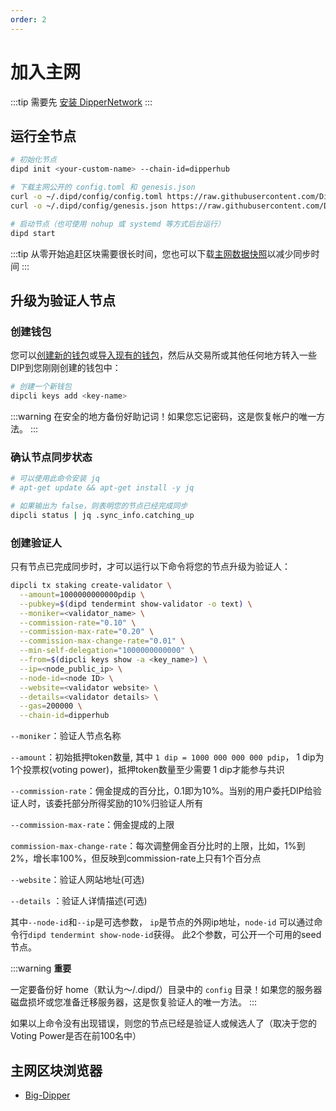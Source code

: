 ```yaml
---
order: 2
---
```


# 加入主网

:::tip
需要先 [安装 DipperNetwork](install.md)
:::

## 运行全节点

```bash
# 初始化节点
dipd init <your-custom-name> --chain-id=dipperhub

# 下载主网公开的 config.toml 和 genesis.json
curl -o ~/.dipd/config/config.toml https://raw.githubusercontent.com/Dipper-Labs/mainnet/master/config/config.toml
curl -o ~/.dipd/config/genesis.json https://raw.githubusercontent.com/Dipper-Labs/mainnet/master/config/genesis.json

# 启动节点（也可使用 nohup 或 systemd 等方式后台运行）
dipd start
```

:::tip
从零开始追赶区块需要很长时间，您也可以下载[主网数据快照](#TODO)以减少同步时间
:::

## 升级为验证人节点

### 创建钱包

您可以[创建新的钱包](../cli-client/keys.md#创建密钥)或[导入现有的钱包](../cli-client/keys.md#通过助记词恢复密钥)，然后从交易所或其他任何地方转入一些DIP到您刚刚创建的钱包中：

```bash
# 创建一个新钱包
dipcli keys add <key-name>
```

:::warning
在安全的地方备份好助记词！如果您忘记密码，这是恢复帐户的唯一方法。
:::

### 确认节点同步状态

```bash
# 可以使用此命令安装 jq
# apt-get update && apt-get install -y jq

# 如果输出为 false，则表明您的节点已经完成同步
dipcli status | jq .sync_info.catching_up
```

### 创建验证人

只有节点已完成同步时，才可以运行以下命令将您的节点升级为验证人：

```bash
dipcli tx staking create-validator \
  --amount=1000000000000pdip \
  --pubkey=$(dipd tendermint show-validator -o text) \
  --moniker=<validator_name> \
  --commission-rate="0.10" \
  --commission-max-rate="0.20" \
  --commission-max-change-rate="0.01" \
  --min-self-delegation="1000000000000" \
  --from=$(dipcli keys show -a <key_name>) \
  --ip=<node_public_ip> \
  --node-id=<node ID> \
  --website=<validator website> \
  --details=<validator details> \
  --gas=200000 \
  --chain-id=dipperhub
```

```--moniker```：验证人节点名称

```--amount```：初始抵押token数量, 其中 ```1 dip = 1000 000 000 000 pdip```， 1 dip为 1个投票权(voting power)，抵押token数量至少需要 1 dip才能参与共识

```--commission-rate```：佣金提成的百分比，0.1即为10%。当别的用户委托DIP给验证人时，该委托部分所得奖励的10%归验证人所有

```--commission-max-rate```：佣金提成的上限

```commission-max-change-rate```：每次调整佣金百分比时的上限，比如，1%到2%，增长率100%，但反映到commission-rate上只有1个百分点

```--website```：验证人网站地址(可选)

```--details``` ：验证人详情描述(可选)

其中```--node-id```和```--ip```是可选参数， ```ip```是节点的外网ip地址，```node-id``` 可以通过命令行```dipd tendermint show-node-id```获得。 此2个参数，可公开一个可用的seed节点。


:::warning
**重要**

一定要备份好 home（默认为〜/.dipd/）目录中的 `config` 目录！如果您的服务器磁盘损坏或您准备迁移服务器，这是恢复验证人的唯一方法。
:::

如果以上命令没有出现错误，则您的节点已经是验证人或候选人了（取决于您的Voting Power是否在前100名中）

## 主网区块浏览器
- [Big-Dipper](https://explorer.dippernetwork.com/)